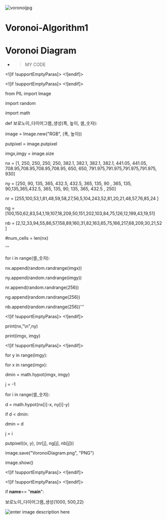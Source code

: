 
![voronoijpg](https://user-images.githubusercontent.com/45711050/61276570-477c6a80-a7eb-11e9-822e-c2c6325efc0a.JPG)


# Voronoi-Algorithm1


# Voronoi Diagram


- >  MY CODE

<![if !supportEmptyParas]> <![endif]>

<![if !supportEmptyParas]> <![endif]>

from PIL import Image

import random

import math

def 보로노이_다이어그램_생성(폭, 높이, 셀_숫자):

image = Image.new("RGB", (폭, 높이))

putpixel = image.putpixel

imgx,imgy = image.size

nx = [1, 250, 250, 250, 250, 382.1, 382.1, 382.1, 382.1, 441.05, 441.05, 708.95,708.95,708.95,708.95, 650, 650, 791.975,791.975,791.975,791.975, 930]

ny = [250, 90, 135, 365, 432.5, 432.5, 365, 135, 90 , 365, 135, 90,135,365,432.5, 365, 135, 90, 135, 365, 432.5 , 250]

nr = [255,100,53,1,81,48,59,58,27,56,5,104,243,52,81,20,21,48,57,76,85,24 ]

ng = [100,150,62,83,54,1,19,107,18,209,50,151,202,103,84,75,126,12,199,43,19,51]

nb = [2,12,33,94,55,86,57,158,89,160,31,82,163,65,75,166,217,68,209,30,21,52 ]

#num_cells = len(nx)

'''

for i in range(셀_숫자):

nx.append(random.randrange(imgx))

ny.append(random.randrange(imgy))

nr.append(random.randrange(256))

ng.append(random.randrange(256))

nb.append(random.randrange(256))'''

<![if !supportEmptyParas]> <![endif]>

print(nx,"\n",ny)

print(imgx, imgy)

<![if !supportEmptyParas]> <![endif]>

for y in range(imgy):

for x in range(imgx):

dmin = math.hypot(imgx, imgy)

j = -1

for i in range(셀_숫자):

d = math.hypot(nx[i]-x, ny[i]-y)

if d < dmin:

dmin = d

j = i

putpixel((x, y), (nr[j], ng[j], nb[j]))

image.save("VoronoiDiagram.png", "PNG")

image.show()

<![if !supportEmptyParas]> <![endif]>

<![if !supportEmptyParas]> <![endif]>

if __name__== "__main__":

보로노이_다이어그램_생성(1000, 500,22)


![enter image description here](https://picasaweb.google.com/103712751618000146933/6714167179324719201#6714167181377535234 "voronoi")




  
